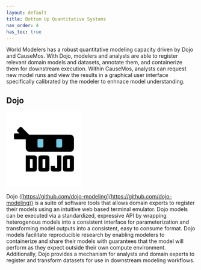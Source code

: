 ```yaml
---
layout: default
title: Bottom Up Quantitative Systems
nav_order: 4
has_toc: true
---
```


World Modelers has a robust quantitative modeling capacity driven by Dojo and CauseMos. With Dojo, modelers and analysts are able to register relevant domain models and datasets, annotate them, and containerize them for downstream execution. Within CauseMos, analysts can request new model runs and view the results in a graphical user interface specifically calibrated by the modeler to enhnace model understanding.

## Dojo

<a href="https://github.com/dojo-modeling/dojo">
    <img src="images/dojo/Dojo_Logo_profile.png" width="200px"/> 
</a>

Dojo ([https://github.com/dojo-modeling](https://github.com/dojo-modeling)) is a suite of software tools that allows domain experts to register their models using an intuitive web based terminal emulator. Dojo models can be executed via a standardized, expressive API by wrapping heterogenous models into a consistent interface for parameterization and transforming model outputs into a consistent, easy to consume format. Dojo models facilitate reproducible research by enabling modelers to containerize and share their models with guarantees that the model will perform as they expect outside their own compute environment. Additionally, Dojo provides a mechanism for analysts and domain experts to register and transform datasets for use in downstream modeling workflows.